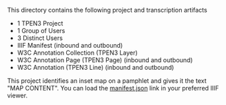 This directory contains the following project and transcription artifacts

- 1 TPEN3 Project
- 1 Group of Users
- 3 Distinct Users
- IIIF Manifest (inbound and outbound)
- W3C Annotation Collection (TPEN3 Layer)
- W3C Annotation Page (TPEN3 Page) (inbound and outbound)
- W3C Annotation (TPEN3 Line) (inbound and outbound)
  

This project identifies an inset map on a pamphlet and gives it the text "MAP CONTENT".  You can load the [manifest.json](https://static.t-pen.org/simple-project/manifest.json) link in your preferred IIIF viewer.
